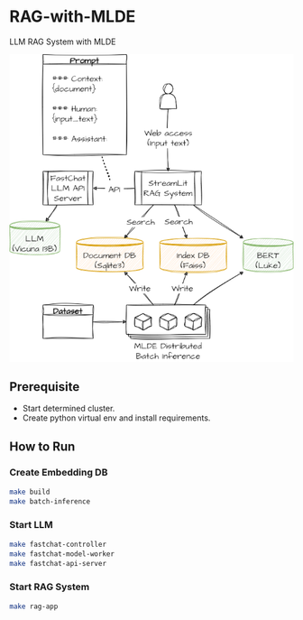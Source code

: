 # RAG-with-MLDE
LLM RAG System with MLDE

![RAG System](./images/RAG-System.drawio.png)

## Prerequisite

- Start determined cluster.
- Create python virtual env and install requirements.

## How to Run

### Create Embedding DB

``` bash
make build
make batch-inference
```

### Start LLM

``` bash
make fastchat-controller
make fastchat-model-worker
make fastchat-api-server
```

### Start RAG System

``` bash
make rag-app
```
